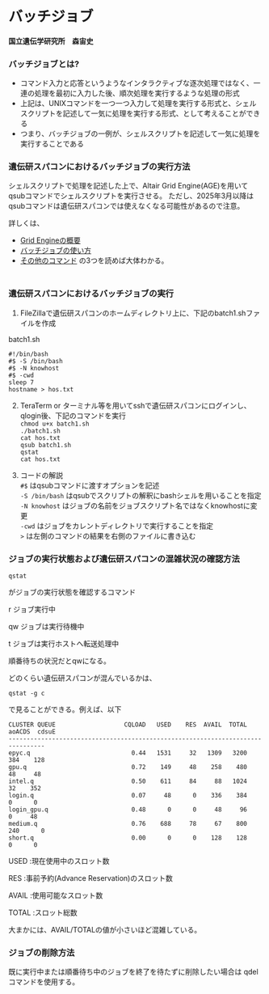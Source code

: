 # バッチジョブ
#### 国立遺伝学研究所　森宙史

### バッチジョブとは?

- コマンド入力と応答というようなインタラクティブな逐次処理ではなく、一連の処理を最初に入力した後、順次処理を実行するような処理の形式  
- 上記は、UNIXコマンドを一つ一つ入力して処理を実行する形式と、シェルスクリプトを記述して一気に処理を実行する形式、として考えることができる    
- つまり、バッチジョブの一例が、シェルスクリプトを記述して一気に処理を実行することである  　 
　  
### 遺伝研スパコンにおけるバッチジョブの実行方法
シェルスクリプトで処理を記述した上で、Altair Grid Engine(AGE)を用いてqsubコマンドでシェルスクリプトを実行させる。
ただし、2025年3月以降はqsubコマンドは遺伝研スパコンでは使えなくなる可能性があるので注意。

詳しくは、  
- [Grid Engineの概要](https://sc.ddbj.nig.ac.jp/software/grid_engine/)  
- [バッチジョブの使い方](https://sc.ddbj.nig.ac.jp/software/grid_engine/batch_jobs/)
- [その他のコマンド](https://sc.ddbj.nig.ac.jp/software/grid_engine/other_commands/)
の3つを読めば大体わかる。  
　  
### 遺伝研スパコンにおけるバッチジョブの実行

1. FileZillaで遺伝研スパコンのホームディレクトリ上に、下記のbatch1.shファイルを作成

batch1.sh
```
#!/bin/bash
#$ -S /bin/bash
#$ -N knowhost
#$ -cwd
sleep 7
hostname > hos.txt

```

2. TeraTerm or ターミナル等を用いてsshで遺伝研スパコンにログインし、qlogin後、下記のコマンドを実行  
`chmod u+x batch1.sh`  
`./batch1.sh`  
`cat hos.txt`  
`qsub batch1.sh`  
`qstat`  
`cat hos.txt`  

3. コードの解説  
`#$` はqsubコマンドに渡すオプションを記述  
`-S /bin/bash` はqsubでスクリプトの解釈にbashシェルを用いることを指定  
`-N knowhost` はジョブの名前をジョブスクリプト名ではなくknowhostに変更  
`-cwd` はジョブをカレントディレクトリで実行することを指定  
`>` は左側のコマンドの結果を右側のファイルに書き込む


### ジョブの実行状態および遺伝研スパコンの混雑状況の確認方法
`qstat` 

がジョブの実行状態を確認するコマンド

r	ジョブ実行中

qw	ジョブは実行待機中

t	ジョブは実行ホストへ転送処理中

順番待ちの状況だとqwになる。


どのくらい遺伝研スパコンが混んでいるかは、

`qstat -g c` 

で見ることができる。例えば、以下
```
CLUSTER QUEUE                   CQLOAD   USED    RES  AVAIL  TOTAL aoACDS  cdsuE  
--------------------------------------------------------------------------------
epyc.q                            0.44   1531     32   1309   3200    384    128 
gpu.q                             0.72    149     48    258    480     48     48 
intel.q                           0.50    611     84     88   1024     32    352 
login.q                           0.07     48      0    336    384      0      0 
login_gpu.q                       0.48      0      0     48     96      0     48 
medium.q                          0.76    688     78     67    800    240      0 
short.q                           0.00      0      0    128    128      0      0 
```

USED :現在使用中のスロット数

RES :事前予約(Advance Reservation)のスロット数

AVAIL :使用可能なスロット数

TOTAL :スロット総数

大まかには、AVAIL/TOTALの値が小さいほど混雑している。


### ジョブの削除方法
既に実行中または順番待ち中のジョブを終了を待たずに削除したい場合は qdel コマンドを使用する。 
